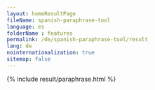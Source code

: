 ```yaml
---
layout: homeResultPage
fileName: spanish-paraphrase-tool
language: es
folderName : features
permalink: /de/spanish-paraphrase-tool/result
lang: de
nointernationalization: true
sitemap: false
---
```

{% include result/paraphrase.html %}

<script src="/js/result/paraprashing.js" data-foldername="{{page.folderName}}" data-lang="{{page.lang}}"></script>
